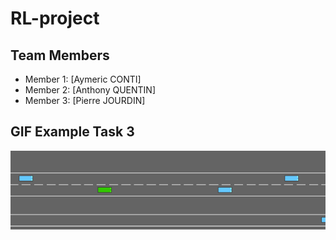 # RL-project


## Team Members

- Member 1: [Aymeric CONTI]
- Member 2: [Anthony QUENTIN]
- Member 3: [Pierre JOURDIN]

## GIF Example Task 3

![Demo GIF](task3/task3.gif)
